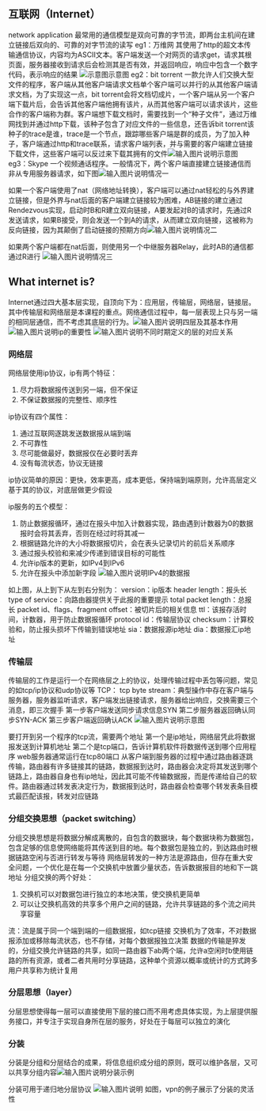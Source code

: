 ## 互联网（Internet）
network application
最常用的通信模型是双向可靠的字节流，即两台主机间在建立链接后双向的、可靠的对字节流的读写
eg1：万维网
其使用了http的超文本传输通信协议，内容均为ASCII文本。客户端发送一个对网页的请求get，请求其根页面，服务器接收到请求后会检测其是否有效，并返回响应，响应中包含一个数字代码，表示响应的结果
![示意图](/imgs/2025-06-28/lTwR2uCad48xJq7N.png)示意图
eg2：bit torrent
一款允许人们交换大型文件的程序，客户端从其他客户端请求文档单个客户端可以并行的从其他客户端请求文档，为了实现这一点，bit torrent会将文档切成片，一个客户端从另一个客户端下载片后，会告诉其他客户端他拥有该片，从而其他客户端可以请求该片，这些合作的客户端称为群。客户端想下载文档时，需要找到一个“种子文件”，通过万维网找到并通过http下载，该种子包含了对应文件的一些信息，还告诉bit torrent该种子的trace是谁，trace是一个节点，跟踪哪些客户端是群的成员，为了加入种子，客户端通过http和trace联系，请求客户端列表，并与需要的客户端建立链接下载文件，这些客户端可以反过来下载其拥有的文件![输入图片说明](/imgs/2025-06-28/EDjLhI0IqyHiKTZl.png)示意图
eg3：Skype
一个视频通话程序。一般情况下，两个客户端直接建立链接通信而非从专用服务器请求，如下图![输入图片说明](/imgs/2025-06-28/zh2B4EbJclsz06Kl.png)情况一

如果一个客户端使用了nat（网络地址转换），客户端可以通过nat轻松的与外界建立链接，但是外界与nat后面的客户端建立链接较为困难，AB链接的建立通过Rendezvous实现，启动时B和R建立双向链接，A要发起对B的请求时，先通过R发送请求，如果B接受，则会发送一个到A的请求，从而建立双向链接，这被称为反向链接，因为其颠倒了启动链接的预期方向![输入图片说明](/imgs/2025-06-28/RbIt6jx7ruIfpcu7.png)情况二

如果两个客户端都在nat后面，则使用另一个中继服务器Relay，此时AB的通信都通过R进行
![输入图片说明](/imgs/2025-06-28/gWSBUO9xmsyjRgvR.png)情况三

## What internet is?
Internet通过四大基本层实现，自顶向下为：应用层，传输层，网络层，链接层。其中传输层和网络层是本课程的重点。网络通信过程中，每一层表现上只与另一端的相同层通信，而不考虑其底层的行为。![输入图片说明](/imgs/2025-06-28/K73I51roUpjp1YVx.png)四层及其基本作用
![输入图片说明](/imgs/2025-06-28/vwJAPyZSraEVCbYW.png)ip的重要性
![输入图片说明](/imgs/2025-06-28/e0c8PKplYmKJXbQf.png)不同时期定义的层的对应关系

### 网络层
网络层使用ip协议，ip有两个特征：
1. 尽力将数据报传送到另一端，但不保证
2. 不保证数据报的完整性、顺序性

ip协议有四个属性：
1. 通过互联网逐跳发送数据报从端到端
4. 不可靠性
5. 尽可能做最好，数据报仅在必要时丢弃
6. 没有每流状态，协议无链接

ip协议简单的原因：更快，效率更高，成本更低，保持端到端原则，允许高层定义基于其的协议，对底层做更少假设

ip服务的五个模型：
1. 防止数据报循环，通过在报头中加入计数器实现，路由遇到计数器为0的数据报时会将其丢弃，否则在经过时将其减一
2. 根据链路允许的大小将数据报切片，会在表头记录切片的前后关系顺序
3. 通过报头校验和来减少传递到错误目标的可能性
4. 允许ip版本的更新，如IPv4到IPv6
5. 允许在报头中添加新字段
![输入图片说明](/imgs/2025-06-28/0iEQHWU2wAumbq0Z.png)IPv4的数据报

如上图，从上到下从左到右分别为：
version：ip版本
header length：报头长
type of service：向路由器提供关于此报的重要提示
total packet length：总报长
packet id、flags、fragment offset：被切片后的相关信息
ttl：该报存活时间，计数器，用于防止数据报循环
protocol id：传输层协议
checksum：计算校验和，防止报头损坏下传输到错误地址
sia：数据报源ip地址
dia：数据报汇ip地址

### 传输层
传输层的工作是运行一个在网络层之上的协议，处理传输过程中丢包等问题，常见的如tcp/ip协议和udp协议等
TCP：
tcp byte stream：典型操作中存在客户端与服务器，服务器监听请求，客户端发出链接请求，服务器给出响应，交换需要三个消息，即三次握手
第一步客户端发送同步请求信息SYN
第二步服务器返回确认同步SYN-ACK
第三步客户端返回确认ACK
![输入图片说明](/imgs/2025-06-28/SQ86TI8MgOOrxaJR.png)示意图

要打开到另一个程序的tcp流，需要两个地址
第一个是ip地址，网络层凭此将数据报发送到计算机地址
第二个是tcp端口，告诉计算机软件将数据传送到哪个应用程序
web服务器通常运行在tcp80端口
从客户端到服务器的过程中通过路由器逐跳传输，路由器有许多链接其的链路，数据报到达时，路由器会决定将其发送到哪个链路上，路由器自身也有ip地址，因此其可能不传输数据报，而是传递给自己的软件。路由器通过转发表决定行为，数据报到达时，路由器会检查哪个转发表条目模式最匹配该报，转发对应链路
### 分组交换思想（packet switching）
分组交换思想是将数据分解成离散的，自包含的数据块，每个数据块称为数据包，包含足够的信息使网络能将其传送到目的地。每个数据包是独立的，到达路由时根据链路空闲与否进行转发与等待
网络层转发的一种方法是源路由，但存在重大安全问题，一个优化是在每一个交换机中放置少量状态，告诉数据报目的地和下一跳地址
分组交换的两个好处：
1. 交换机可以对数据包进行独立的本地决策，使交换机更简单
2. 可以让交换机高效的共享多个用户之间的链路，允许共享链路的多个流之间共享容量

流：流是属于同一个端到端的一组数据报，如tcp链接
交换机为了效率，不对数据报添加或移除每流状态，也不存储，对每个数据报独立决策
数据的传输是猝发的，分组交换允许链路的共享，如同一路由器下ab两个端，允许a空闲时b使用链路的所有资源，或者二者共用时分享链路，这种单个资源以概率或统计的方式跨多用户共享称为统计复用
### 分层思想（layer）
分层思想使得每一层可以直接使用下层的接口而不用考虑具体实现，为上层提供服务接口，并专注于实现自身所在层的服务，好处在于每层可以独立的演化
### 分装
分装是分组和分层结合的成果，将信息组织成分组的原则，既可以维护各层，又可以共享分组内容![输入图片说明](/imgs/2025-07-02/JXzjFLFF0VuAC8yM.png)分装示例

分装可用于递归地分层协议
![输入图片说明](/imgs/2025-07-02/AMLZRmCDrRZXCDyh.png)
如图，vpn的例子展示了分装的灵活性
<!--stackedit_data:
eyJoaXN0b3J5IjpbMTY4OTUwNDQ5MCwtMTEwNjczMDM0LDE5Nz
c2NDIyMTQsODE2NzcwNTIyLDUyODUzMDc3NSwtOTU4ODkwNjMs
LTY4MDA1MTgzOF19
-->